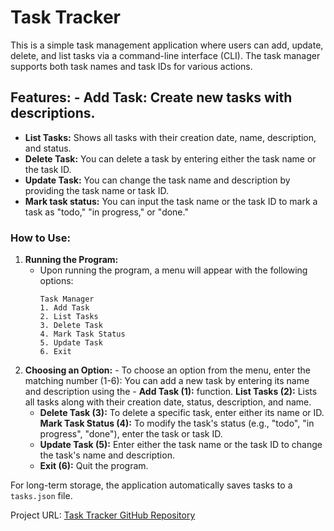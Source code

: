 # Task Tracker

This is a simple task management application where users can add, update, delete, and list tasks via a command-line interface (CLI). The task manager supports both task names and task IDs for various actions.

## Features: - **Add Task:** Create new tasks with descriptions.
- **List Tasks:** Shows all tasks with their creation date, name, description, and status.
- **Delete Task:** You can delete a task by entering either the task name or the task ID.
- **Update Task:** You can change the task name and description by providing the task name or task ID.
- **Mark task status:** You can input the task name or the task ID to mark a task as "todo," "in progress," or "done."


### How to Use:
1. **Running the Program:** 
   - Upon running the program, a menu will appear with the following options:
     ```
     Task Manager
     1. Add Task
     2. List Tasks
     3. Delete Task
     4. Mark Task Status
     5. Update Task
     6. Exit
     ```
2. **Choosing an Option:** - To choose an option from the menu, enter the matching number (1-6):
     You can add a new task by entering its name and description using the - **Add Task (1):** function.
     **List Tasks (2):** Lists all tasks along with their creation date, status, description, and name.
     - **Delete Task (3):** To delete a specific task, enter either its name or ID.
     **Mark Task Status (4):** To modify the task's status (e.g., "todo", "in progress", "done"), enter the task or task ID.
     - **Update Task (5):** Enter either the task name or the task ID to change the task's name and description.
     - **Exit (6):** Quit the program.

For long-term storage, the application automatically saves tasks to a `tasks.json` file.

Project URL:
[Task Tracker GitHub Repository](https://github.com/senagreene/python-practice)

